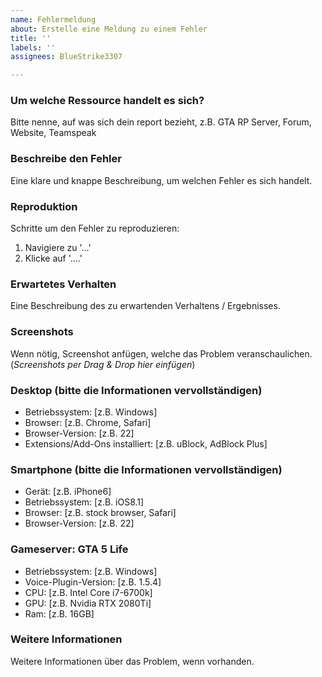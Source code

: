 ```yaml
---
name: Fehlermeldung
about: Erstelle eine Meldung zu einem Fehler
title: ''
labels: ''
assignees: BlueStrike3307

---
```


### Um welche Ressource handelt es sich?

Bitte nenne, auf was sich dein report bezieht, z.B. GTA RP Server, Forum, Website, Teamspeak

### Beschreibe den Fehler

Eine klare und knappe Beschreibung, um welchen Fehler es sich handelt.

### Reproduktion

Schritte um den Fehler zu reproduzieren:
1. Navigiere zu '...'
2. Klicke auf '....'

### Erwartetes Verhalten

Eine Beschreibung des zu erwartenden Verhaltens / Ergebnisses.

### Screenshots

Wenn nötig, Screenshot anfügen, welche das Problem veranschaulichen.
(*Screenshots per Drag & Drop hier einfügen*)

### Desktop (bitte die Informationen vervollständigen)

 - Betriebssystem: [z.B. Windows]
 - Browser: [z.B. Chrome, Safari]
 - Browser-Version: [z.B. 22]
 - Extensions/Add-Ons installiert: [z.B. uBlock, AdBlock Plus]

### Smartphone (bitte die Informationen vervollständigen)

 - Gerät: [z.B. iPhone6]
 - Betriebssystem: [z.B. iOS8.1]
 - Browser: [z.B. stock browser, Safari]
 - Browser-Version: [z.B. 22]

### Gameserver: GTA 5 Life

- Betriebssystem: [z.B. Windows]
- Voice-Plugin-Version: [z.B. 1.5.4]
- CPU: [z.B. Intel Core i7-6700k]
- GPU: [z.B. Nvidia RTX 2080Ti]
- Ram: [z.B. 16GB]

### Weitere Informationen

Weitere Informationen über das Problem, wenn vorhanden.
